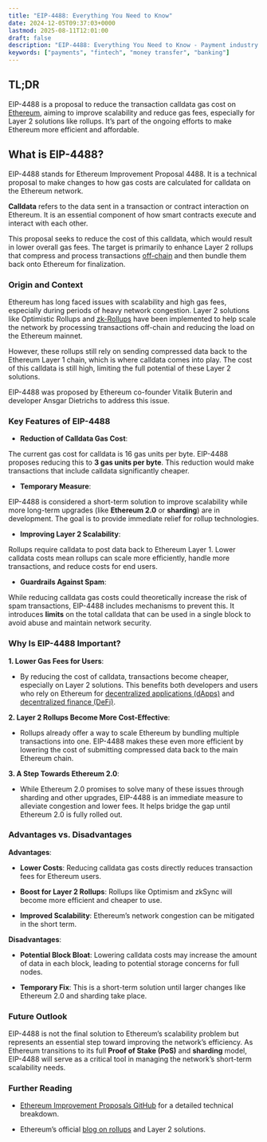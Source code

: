 ```yaml
---
title: "EIP-4488: Everything You Need to Know"
date: 2024-12-05T09:37:03+0000
lastmod: 2025-08-11T12:01:00
draft: false
description: "EIP-4488: Everything You Need to Know - Payment industry knowledge and insights"
keywords: ["payments", "fintech", "money transfer", "banking"]
---
```


## TL;DR

EIP-4488 is a proposal to reduce the transaction calldata gas cost on [Ethereum](https://faisalkhanllc.xyz/resources/payments-wiki/e/ethereum-blockchain/), aiming to improve scalability and reduce gas fees, especially for Layer 2 solutions like rollups. It’s part of the ongoing efforts to make Ethereum more efficient and affordable.

## What is EIP-4488?

EIP-4488 stands for Ethereum Improvement Proposal 4488. It is a technical proposal to make changes to how gas costs are calculated for calldata on the Ethereum network.

**Calldata** refers to the data sent in a transaction or contract interaction on Ethereum. It is an essential component of how smart contracts execute and interact with each other.

This proposal seeks to reduce the cost of this calldata, which would result in lower overall gas fees. The target is primarily to enhance Layer 2 rollups that compress and process transactions [off-chain](https://faisalkhanllc.xyz/resources/payments-wiki/o/off-chain-layer/) and then bundle them back onto Ethereum for finalization.

### Origin and Context

Ethereum has long faced issues with scalability and high gas fees, especially during periods of heavy network congestion. Layer 2 solutions like Optimistic Rollups and [zk-Rollups](https://faisalkhanllc.xyz/resources/payments-wiki/z/zk-rollups-zero-knowledge-rollups/) have been implemented to help scale the network by processing transactions off-chain and reducing the load on the Ethereum mainnet.

However, these rollups still rely on sending compressed data back to the Ethereum Layer 1 chain, which is where calldata comes into play. The cost of this calldata is still high, limiting the full potential of these Layer 2 solutions.

EIP-4488 was proposed by Ethereum co-founder Vitalik Buterin and developer Ansgar Dietrichs to address this issue.

### Key Features of EIP-4488

- **Reduction of Calldata Gas Cost**:

The current gas cost for calldata is 16 gas units per byte. EIP-4488 proposes reducing this to **3 gas units per byte**. This reduction would make transactions that include calldata significantly cheaper.

- **Temporary Measure**:

EIP-4488 is considered a short-term solution to improve scalability while more long-term upgrades (like **Ethereum 2.0** or **sharding**) are in development. The goal is to provide immediate relief for rollup technologies.

- **Improving Layer 2 Scalability**:

Rollups require calldata to post data back to Ethereum Layer 1. Lower calldata costs mean rollups can scale more efficiently, handle more transactions, and reduce costs for end users.

- **Guardrails Against Spam**:

While reducing calldata gas costs could theoretically increase the risk of spam transactions, EIP-4488 includes mechanisms to prevent this. It introduces **limits** on the total calldata that can be used in a single block to avoid abuse and maintain network security.

### Why Is EIP-4488 Important?

**1. Lower Gas Fees for Users**:

- By reducing the cost of calldata, transactions become cheaper, especially on Layer 2 solutions. This benefits both developers and users who rely on Ethereum for [decentralized applications (dApps)](https://faisalkhanllc.xyz/resources/payments-wiki/d/decentralized-applications-dapps/) and [decentralized finance (DeFi)](https://faisalkhanllc.xyz/resources/payments-wiki/d/decentralized-finance-defi/).

**2. Layer 2 Rollups Become More Cost-Effective**:

- Rollups already offer a way to scale Ethereum by bundling multiple transactions into one. EIP-4488 makes these even more efficient by lowering the cost of submitting compressed data back to the main Ethereum chain.

**3. A Step Towards Ethereum 2.0**:

- While Ethereum 2.0 promises to solve many of these issues through sharding and other upgrades, EIP-4488 is an immediate measure to alleviate congestion and lower fees. It helps bridge the gap until Ethereum 2.0 is fully rolled out.

### Advantages vs. Disadvantages

**Advantages**:

- **Lower Costs**: Reducing calldata gas costs directly reduces transaction fees for Ethereum users.

- **Boost for Layer 2 Rollups**: Rollups like Optimism and zkSync will become more efficient and cheaper to use.

- **Improved Scalability**: Ethereum’s network congestion can be mitigated in the short term.

**Disadvantages**:

- **Potential Block Bloat**: Lowering calldata costs may increase the amount of data in each block, leading to potential storage concerns for full nodes.

- **Temporary Fix**: This is a short-term solution until larger changes like Ethereum 2.0 and sharding take place.

### Future Outlook

EIP-4488 is not the final solution to Ethereum’s scalability problem but represents an essential step toward improving the network’s efficiency. As Ethereum transitions to its full **Proof of Stake (PoS)** and **sharding** model, EIP-4488 will serve as a critical tool in managing the network’s short-term scalability needs.

### Further Reading

- [Ethereum Improvement Proposals GitHub](https://eips.ethereum.org/EIPS/eip-4488) for a detailed technical breakdown.

- Ethereum’s official [blog on rollups](https://blog.ethereum.org/) and Layer 2 solutions.